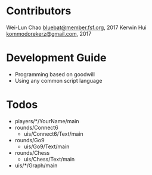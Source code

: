 Contributors
============
Wei-Lun Chao <bluebat@member.fsf.org>, 2017
Kerwin Hui <kommodorekerz@gmail.com>, 2017

Development Guide
=================
* Programming based on goodwill
* Using any common script language

Todos
=====
* players/*/YourName/main
* rounds/Connect6
	* uis/Connect6/Text/main
* rounds/Go9
	* uis/Go9/Text/main
* rounds/Chess
	* uis/Chess/Text/main
* uis/*/Graph/main
